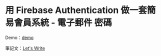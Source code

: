# 用 Firebase Authentication 做一套簡易會員系統 - 電子郵件 密碼

Demo：[demo](https://letswritetw.github.io/letswrite-firebase-auth/)

筆記文：[Let's Write](https://www.letswrite.tw/firebase-auth/)
